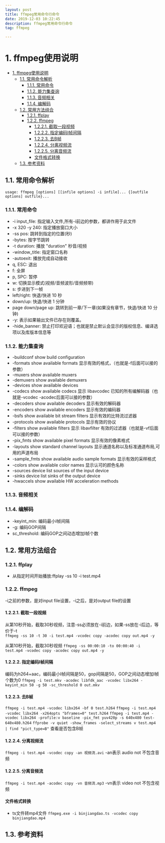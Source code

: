 ```yaml
---
layout: post
title: ffmpeg常用命令行命令
date: 2019-12-03 10:22:45
description: ffmpeg常用命令行命令
tag: ffmpeg

---
```


# 1. ffmpeg使用说明

- [1. ffmpeg使用说明](#1-ffmpeg%e4%bd%bf%e7%94%a8%e8%af%b4%e6%98%8e)
  - [1.1. 常用命令解析](#11-%e5%b8%b8%e7%94%a8%e5%91%bd%e4%bb%a4%e8%a7%a3%e6%9e%90)
    - [1.1.1. 常用命令](#111-%e5%b8%b8%e7%94%a8%e5%91%bd%e4%bb%a4)
    - [1.1.2. 能力集查询](#112-%e8%83%bd%e5%8a%9b%e9%9b%86%e6%9f%a5%e8%af%a2)
    - [1.1.3. 音频相关](#113-%e9%9f%b3%e9%a2%91%e7%9b%b8%e5%85%b3)
    - [1.1.4. 编解码](#114-%e7%bc%96%e8%a7%a3%e7%a0%81)
  - [1.2. 常用方法组合](#12-%e5%b8%b8%e7%94%a8%e6%96%b9%e6%b3%95%e7%bb%84%e5%90%88)
    - [1.2.1. ffplay](#121-ffplay)
    - [1.2.2. ffmpeg](#122-ffmpeg)
      - [1.2.2.1. 截取一段视频](#1221-%e6%88%aa%e5%8f%96%e4%b8%80%e6%ae%b5%e8%a7%86%e9%a2%91)
      - [1.2.2.2. 指定编码I帧间隔](#1222-%e6%8c%87%e5%ae%9a%e7%bc%96%e7%a0%81i%e5%b8%a7%e9%97%b4%e9%9a%94)
      - [1.2.2.3. 去B帧](#1223-%e5%8e%bbb%e5%b8%a7)
      - [1.2.2.4. 分离视频流](#1224-%e5%88%86%e7%a6%bb%e8%a7%86%e9%a2%91%e6%b5%81)
      - [1.2.2.5. 分离音频流](#1225-%e5%88%86%e7%a6%bb%e9%9f%b3%e9%a2%91%e6%b5%81)
      - [文件格式转换](#%e6%96%87%e4%bb%b6%e6%a0%bc%e5%bc%8f%e8%bd%ac%e6%8d%a2)
  - [1.3. 参考资料](#13-%e5%8f%82%e8%80%83%e8%b5%84%e6%96%99)

## 1.1. 常用命令解析

`usage: ffmpeg [options] [[infile options] -i infile]... {[outfile options] outfile}...`

### 1.1.1. 常用命令

- -i input_file:       指定输入文件,所有-i前边的参数，都讲作用于此文件
- -x 320 -y 240:       指定播放窗口大小
- -ss pos:             跳转到指定的位置(秒)
- -bytes:              按字节跳转
- -t duration:         播放 "duration" 秒音/视频
- -window_title:      指定窗口名称
- -autoexit:           播放完成自动接收
- q, ESC:              退出
- f:                   全屏
- p, SPC:              暂停
- w:                   切换显示模式(视频/音频波形/音频频带)
- s:                   步进到下一帧
- left/right:          快退/快进 10 秒
- down/up:             快退/快进 1 分钟
- page down/page up:   跳转到前一章/下一章(如果没有章节，快退/快进 10 分钟)
- -y:                  表示如果输出文件已存在则覆盖。
- -hide_banner:        禁止打印欢迎语；也就是禁止默认会显示的版权信息、编译选项以及库版本信息等

### 1.1.2. 能力集查询

- -buildconf          show build configuration
- -formats            show available formats 显示有效的格式，（也就是-f后面可以接的参数）
- -muxers             show available muxers
- -demuxers           show available demuxers
- -devices            show available devices
- -codecs             show available codecs 显示 libavcodec 已知的所有编解码器（也就是-vcodec -acodec后面可以接的参数）
- -decoders           show available decoders 显示有效的解码器
- -encoders           show available encoders 显示有效的编码器
- -bsfs               show available bit stream filters 显示有效的比特流过滤器
- -protocols          show available protocols 显示有效的协议
- -filters            show available filters 显示 libavfilter 有效的过滤器（也就是-vf后面可以接的参数）
- -pix_fmts           show available pixel formats 显示有效的像素格式
- -layouts            show standard channel layouts 显示通道名称以及标准通道布局,可用的声道布局
- -sample_fmts        show available audio sample formats 显示有效的采样格式
- -colors             show available color names 显示认可的颜色名称
- -sources device     list sources of the input device
- -sinks device       list sinks of the output device
- -hwaccels           show available HW acceleration methods

### 1.1.3. 音频相关

### 1.1.4. 编解码

- -keyint_min:      编码最小I帧间隔
- -g:               编码GOP间隔
- sc_threshold:    编码GOP之间动态增加I帧个数

## 1.2. 常用方法组合

### 1.2.1. ffplay

- 从指定时间开始播放:ffplay -ss 10 -i test.mp4

### 1.2.2. ffmpeg

-i之前的参数，是对input file设置，-i之后，是对output file的设置

#### 1.2.2.1. 截取一段视频

从第10秒开始，截取30秒视频，注意-ss必须放在-i前边，如果-ss放在-i后边，等价于-t  
`ffmpeg -ss 10 -t 30 -i test.mp4 -vcodec copy -acodec copy out.mp4 -y`

从第10秒开始，截取30秒视频
`ffmpeg -ss 00:00:10 -to 00:00:40 -i test.mp4 -vcodec copy -acodec copy out.mp4 -y`

#### 1.2.2.2. 指定编码I帧间隔

编码为h264+aac，编码最小I帧间隔是50，gop间隔是50，GOP之间动态增加I帧个数为0
`ffmpeg -i test.mkv -acodec libfdk_aac -vcodec libx264 -keyint_min 50 -g 50 -sc_threshold 0 out.mkv`

#### 1.2.2.3. 去B帧

`ffmpeg -i test.mp4 -vcodec libx264 -bf 0 test.h264`
`ffmpeg -i test.mp4 -vcodec libx264 -x264opts "bframes=0" test.h264`
`ffmpeg -i test.mp4 -vcodec libx264 -profile:v baseline -pix_fmt yuv420p -s 640x480 test-640x480.h264`
`ffprobe -v quiet -show_frames -select_streams v test.mp4 | find "pict_type=B"` 查看是否包含B帧

#### 1.2.2.4. 分离视频流

`ffmpeg -i test.mp4 -vcodec copy -an 视频流.avi`
-an表示 audio not 不包含音频

#### 1.2.2.5. 分离音频流

`ffmpeg -i test.mp4 -acodec copy -vn 音频流.mp3`
-vn表示 video not 不包含视频

#### 文件格式转换

- ts文件转mp4文件
`ffmpeg.exe -i binjiangdao.ts -vcodec copy binjiangdao.mp4`

## 1.3. 参考资料
